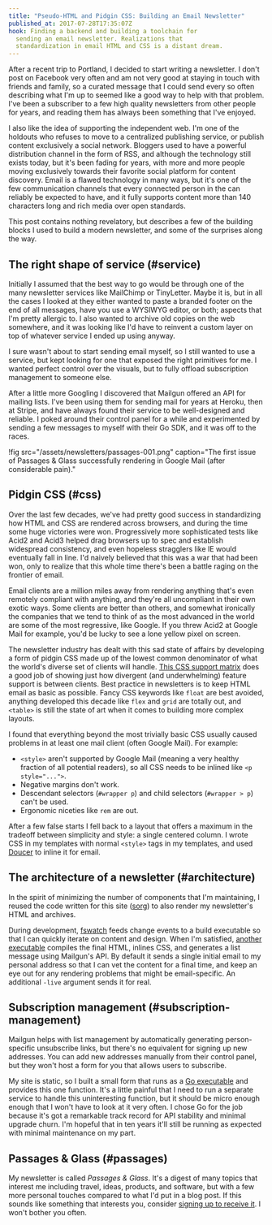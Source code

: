 ```yaml
---
title: "Pseudo-HTML and Pidgin CSS: Building an Email Newsletter"
published_at: 2017-07-28T17:35:07Z
hook: Finding a backend and building a toolchain for
  sending an email newsletter. Realizations that
  standardization in email HTML and CSS is a distant dream.
---
```


After a recent trip to Portland, I decided to start writing
a newsletter. I don't post on Facebook very often and am
not very good at staying in touch with friends and family,
so a curated message that I could send every so often
describing what I'm up to seemed like a good way to help
with that problem. I've been a subscriber to a few high
quality newsletters from other people for years, and
reading them has always been something that I've enjoyed.

I also like the idea of supporting the independent web. I'm
one of the holdouts who refuses to move to a centralized
publishing service, or publish content exclusively a social
network. Bloggers used to have a powerful distribution
channel in the form of RSS, and although the technology
still exists today, but it's been fading for years, with
more and more people moving exclusively towards their
favorite social platform for content discovery. Email is a
flawed technology in many ways, but it's one of the few
communication channels that every connected person in the
can reliably be expected to have, and it fully supports
content more than 140 characters long and rich media over
open standards.

This post contains nothing revelatory, but describes a few
of the building blocks I used to build a modern newsletter,
and some of the surprises along the way.

## The right shape of service (#service)

Initially I assumed that the best way to go would be
through one of the many newsletter services like MailChimp
or TinyLetter. Maybe it is, but in all the cases I looked
at they either wanted to paste a branded footer on the end
of all messages, have you use a WYSIWYG editor, or both;
aspects that I'm pretty allergic to. I also wanted to
archive old copies on the web somewhere, and it was looking
like I'd have to reinvent a custom layer on top of whatever
service I ended up using anyway.

I sure wasn't about to start sending email myself, so I
still wanted to use a service, but kept looking for one
that exposed the right primitives for me. I wanted perfect
control over the visuals, but to fully offload subscription
management to someone else.

After a little more Googling I discovered that Mailgun
offered an API for mailing lists. I've been using them for
sending mail for years at Heroku, then at Stripe, and have
always found their service to be well-designed and
reliable. I poked around their control panel for a while
and experimented by sending a few messages to myself with
their Go SDK, and it was off to the races.

!fig src="/assets/newsletters/passages-001.png" caption="The first issue of Passages & Glass successfully rendering in Google Mail (after considerable pain)."

## Pidgin CSS (#css)

Over the last few decades, we've had pretty good success in
standardizing how HTML and CSS are rendered across
browsers, and during the time some huge victories were won.
Progressively more sophisticated tests like Acid2 and Acid3
helped drag browsers up to spec and establish widespread
consistency, and even hopeless stragglers like IE would
eventually fall in line. I'd naively believed that this was
a war that had been won, only to realize that this whole
time there's been a battle raging on the frontier of email.

Email clients are a million miles away from rendering
anything that's even remotely compliant with anything, and
they're all uncompliant in their own exotic ways. Some
clients are better than others, and somewhat ironically the
companies that we tend to think of as the most advanced in
the world are some of the most regressive, like Google. If
you threw Acid2 at Google Mail for example, you'd be lucky
to see a lone yellow pixel on screen.

The newsletter industry has dealt with this sad state of
affairs by developing a form of pidgin CSS made up of the
lowest common denominator of what the world's diverse set
of clients will handle. [This CSS support
matrix][email-css] does a good job of showing just how
divergent (and underwhelming) feature support is between
clients. Best practice in newsletters is to keep HTML email
as basic as possible. Fancy CSS keywords like `float` are
best avoided, anything developed this decade like `flex`
and `grid` are totally out, and `<table>` is still the
state of art when it comes to building more complex
layouts.

I found that everything beyond the most trivially basic CSS
usually caused problems in at least one mail client (often
Google Mail). For example:

* `<style>` aren't supported by Google Mail (meaning a very
  healthy fraction of all potential readers), so all CSS
  needs to be inlined like `<p style="...">`.
* Negative margins don't work.
* Descendant selectors (`#wrapper p`) and child selectors
  (`#wrapper > p`) can't be used.
* Ergonomic niceties like `rem` are out.

After a few false starts I fell back to a layout that
offers a maximum in the tradeoff between simplicity and
style: a single centered column. I wrote CSS in my
templates with normal `<style>` tags in my templates, and
used [Doucer][douceur] to inline it for email.

## The architecture of a newsletter (#architecture)

In the spirit of minimizing the number of components that
I'm maintaining, I reused the code written for this site
([sorg]) to also render my newsletter's HTML and archives.

During development, [fswatch] feeds change events to a
build executable so that I can quickly iterate on content
and design. When I'm satisfied, [another executable][exec]
compiles the final HTML, inlines CSS, and generates a list
message using Mailgun's API. By default it sends a single
initial email to my personal address so that I can vet the
content for a final time, and keep an eye out for any
rendering problems that might be email-specific. An
additional `-live` argument sends it for real.

## Subscription management (#subscription-management)

Mailgun helps with list management by automatically
generating person-specific unsubscribe links, but there's
no equivalent for signing up new addresses. You can add new
addresses manually from their control panel, but they won't
host a form for you that allows users to subscribe.

My site is static, so I built a small form that runs as a
[Go executable][passages-signup] and provides this one
function. It's a little painful that I need to run a
separate service to handle this uninteresting function, but
it should be micro enough enough that I won't have to look
at it very often. I chose Go for the job because it's got a
remarkable track record for API stability and minimal
upgrade churn. I'm hopeful that in ten years it'll still be
running as expected with minimal maintenance on my part.

## Passages & Glass (#passages)

My newsletter is called _Passages & Glass_. It's a digest
of many topics that interest me including travel, ideas,
products, and software, but with a few more personal
touches compared to what I'd put in a blog post. If this
sounds like something that interests you, consider [signing
up to receive it][signup]. I won't bother you often.

[douceur]: https://github.com/aymerick/douceur
[email-css]: https://www.campaignmonitor.com/css/
[exec]: https://github.com/brandur/sorg/blob/master/cmd/sorg-passages/main.go
[fswatch]: https://github.com/emcrisostomo/fswatch
[passages-signup]: https://github.com/brandur/passages-signup
[signup]: https://passages-signup.herokuapp.com
[sorg]: https://github.com/brandur/osrg
